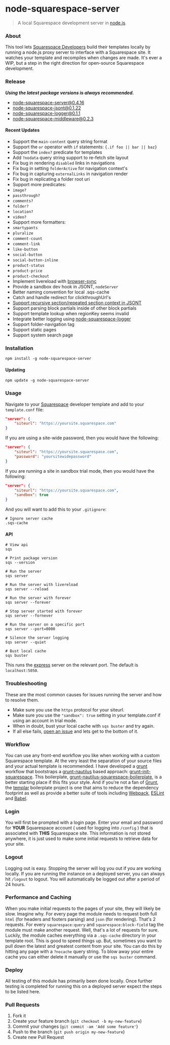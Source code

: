 node-squarespace-server
=======================

> A local Squarespace development server in [node.js](http://nodejs.org/).


### About
This tool lets [Squarespace Developers](http://developers.squarespace.com) build their templates locally by running a node.js proxy server to interface with a Squarespace site. It watches your template and recompiles when changes are made. It's ever a WIP, but a step in the right direction for open-source Squarespace development.


### Release
***Using the latest package versions is always recommended.***
- [node-squarespace-server@0.4.16](https://www.npmjs.com/package/node-squarespace-server)
 - [node-squarespace-jsont@0.1.22](https://www.npmjs.com/package/node-squarespace-jsont)
 - [node-squarespace-logger@0.1.1](https://www.npmjs.com/package/node-squarespace-logger)
 - [node-squarespace-middleware@0.2.3](https://www.npmjs.com/package/node-squarespace-middleware)
 

#### Recent Updates
- Support the `main-content` query string format
- Support the `or` operator with `if` statements: `{.if foo || bar || baz}`
- Support the `index?` predicate for templates
- Add `?nodata` query string support to re-fetch site layout
- Fix bug in rendering `disabled` links in navigations
- Fix bug in setting `folderActive` for navigation context's
- Fix bug in capturing `externalLinks` in navigation render
- Fix bug in replicating a folder root uri
- Support more predicates:
 - `image?`
 - `passthrough?`
 - `comments?`
 - `folder?`
 - `location?`
 - `video?`
- Support more formatters:
 - `smartypants`
 - `pluralize` 
 - `comment-count`
 - `comment-link`
 - `like-button`
 - `social-button`
 - `social-button-inline`
 - `product-status`
 - `product-price`
 - `product-checkout`
- Implement livereload with [browser-sync](https://github.com/BrowserSync/browser-sync)
- Provide a sandbox dev hook in JSONT, `nodeServer`
- Better naming convention for local .sqs-cache
- Catch and handle redirect for clickthroughUrl's
- [Support recursive section/repeated section context in JSONT](https://github.com/kitajchuk/node-squarespace-jsont/commit/1e1dc86d56e3e713e4d4c3c4af3fc59d6ba3cd55)
- Support parsing block partials inside of other block partials
- Support template lookup when regionKey seems invalid
- Integrate better logging using [node-squarespace-logger](https://github.com/kitajchuk/node-squarespace-logger)
- Support folder-navigation tag
- Support static pages
- Support system search page


### Installation
```shell
npm install -g node-squarespace-server
```

#### Updating
```shell
npm update -g node-squarespace-server
```



### Usage
Navigate to your [Squarespace](http://squarespace.com) developer template and add to your `template.conf` file:

```json
"server": {
    "siteurl": "https://yoursite.squarespace.com"
}
```

If you are using a site-wide password, then you would have the following:

```json
"server": {
    "siteurl": "https://yoursite.squarespace.com",
    "password": "yoursitewidepassword"
}
```

If you are running a site in sandbox trial mode, then you would have the following:

```json
"server": {
    "siteurl": "https://yoursite.squarespace.com",
    "sandbox": true
}
```

And you will want to add this to your `.gitignore`:

```shell
# Ignore server cache
.sqs-cache
```

#### API

```shell
# View api
sqs

# Print package version
sqs --version

# Run the server
sqs server

# Run the server with livereload
sqs server --reload

# Run the server with forever
sqs server --forever

# Stop server started with forever
sqs server --fornever

# Run the server on a specific port
sqs server --port=8000

# Silence the server logging
sqs server --quiet

# Bust local cache
sqs buster
```

This runs the [express](http://expressjs.com) server on the relevant port. The default is `localhost:5050`.


### Troubleshooting
These are the most common causes for issues running the server and how to resolve them.

- Make sure you use the `https` protocol for your siteurl.
- Make sure you use the `"sandbox": true` setting in your template.conf if using an account in trial mode.
- When in doubt, bust your local cache with `sqs buster` and try again.
- If all else fails, [open an issue](https://github.com/kitajchuk/node-squarespace-server/issues/new) and lets get to the bottom of it.



### Workflow
You can use any front-end workflow you like when working with a custom Squarespace template. At the very least the separation of your source files and your actual template is recommended. I have developed a [grunt](http://gruntjs.com) workflow that bootstraps a [grunt-nautilus](https://github.com/kitajchuk/grunt-nautilus) based approach: [grunt-init-squarespace](https://github.com/kitajchuk/grunt-init-squarespace). This boilerplate, [grunt-nautilus-squarespace-boilerplate](https://github.com/kitajchuk/grunt-nautilus-squarespace-boilerplate), is a better starting place if this fits your style. And if you're not a fan of [Grunt](http://gruntjs.com/), the [templar](https://github.com/kitajchuk/templar) boilerplate project is one that aims to reduce the dependency footprint as well as provide a better suite of tools including [Webpack](https://webpack.github.io/), [ESLint](http://eslint.org/) and [Babel](http://babeljs.io/).



### Login
You will first be prompted with a login page. Enter your email and password for __YOUR__ Squarespace account ( used for logging into `/config` ) that is associated with __THIS__ Squarespace site. This information is not stored anywhere, it is just used to make some initial requests to retrieve data for your site.



### Logout
Logging out is easy. Stopping the server will log you out if you are working locally. If you are running the instance on a deployed server, you can always hit `/logout` to logout. You will automatically be logged out after a period of 24 hours.



### Performance and Caching
When you make initial requests to the pages of your site, they will likely be slow. Imagine why. For every page the module needs to request both full `html` (for headers and footers parsing) and `json` (for rendering). That's 2 requests. For every `squarespace:query` and `squarespace:block-field` tag the module must make another request. Well, that's a lot of requests for sure. Luckily, the module caches everything via a `.sqs-cache` directory in your template root. This is good to speed things up. But, sometimes you want to pull down the latest and greatest content from your site. You can do this by hitting any page with a `?nocache` query string. To blow away your entire cache you can either delete it manually or use the `sqs buster` command.



### Deploy
All testing of this module has primarily been done locally. Once further testing is completed for running this on a deployed server expect the steps to be listed here.



### Pull Requests
1. Fork it
2. Create your feature branch (`git checkout -b my-new-feature`)
3. Commit your changes (`git commit -am 'Add some feature'`)
4. Push to the branch (`git push origin my-new-feature`)
5. Create new Pull Request
